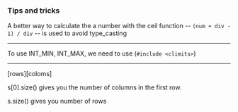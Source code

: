 ### Tips and tricks

A better way to calculate the a number with the ceil function -- `(num + div - 1) / div` -- is used to avoid type_casting

---

To use INT_MIN, INT_MAX, we need to use (`#include <climits>`)

---

[rows][coloms]

s[0].size() gives you the number of columns in the first row.

s.size() gives you number of rows
